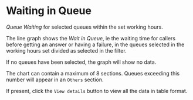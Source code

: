 # Waiting in Queue

*Queue Waiting* for selected queues within the set working hours.

The line graph shows the *Wait in Queue*, ie the waiting time for callers
before getting an answer or having a failure, in the queues selected in the 
working hours set divided as selected in the filter.

If no queues have been selected, the graph will show no data.

The chart can contain a maximum of 8 sections. Queues exceeding this number
will appear in an ``Others`` section.

If present, click the ``View details`` button to view all the data
in table format.

